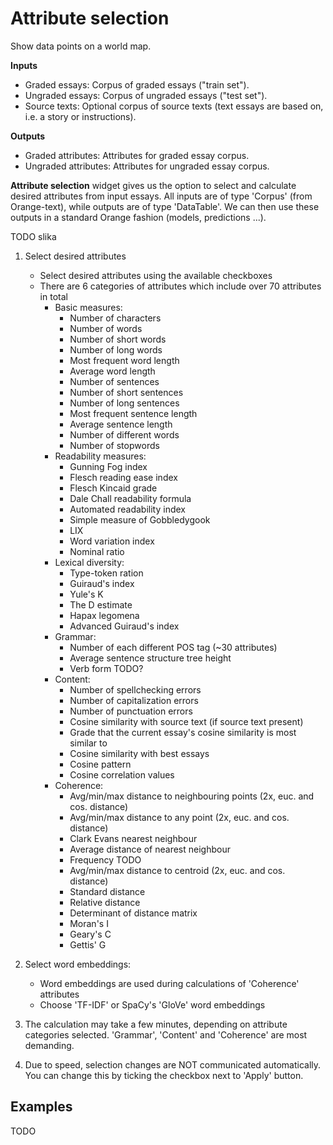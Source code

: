 Attribute selection
=======

Show data points on a world map.

**Inputs**
-  Graded essays: Corpus of graded essays ("train set").
-  Ungraded essays: Corpus of ungraded essays ("test set").
-  Source texts: Optional corpus of source texts (text essays are based on, i.e. a story or instructions).

**Outputs**
-  Graded attributes: Attributes for graded essay corpus.
-  Ungraded attributes: Attributes for ungraded essay corpus.


**Attribute selection** widget gives us the option to select and calculate desired attributes from input essays. All inputs are of type 'Corpus' (from Orange-text), while outputs are of type 'DataTable'. We can then use these outputs in a standard Orange fashion (models, predictions ...).

TODO slika <!-- ![](images/GeoMap-stamped.png) -->

1. Select desired attributes

   - Select desired attributes using the available checkboxes
   - There are 6 categories of attributes which include over 70 attributes in total
        - Basic measures:
            - Number of characters
            - Number of words
            - Number of short words
            - Number of long words
            - Most frequent word length
            - Average word length
            - Number of sentences
            - Number of short sentences
            - Number of long sentences
            - Most frequent sentence length
            - Average sentence length
            - Number of different words
            - Number of stopwords
        - Readability measures:
            - Gunning Fog index
            - Flesch reading ease index
            - Flesch Kincaid grade
            - Dale Chall readability formula
            - Automated readability index
            - Simple measure of Gobbledygook
            - LIX
            - Word variation index
            - Nominal ratio
        - Lexical diversity:
            - Type-token ration
            - Guiraud's index
            - Yule's K
            - The D estimate
            - Hapax legomena
            - Advanced Guiraud's index
        - Grammar:
            - Number of each different POS tag (~30 attributes)
            - Average sentence structure tree height
            - Verb form TODO?
        - Content:
            - Number of spellchecking errors
            - Number of capitalization errors
            - Number of punctuation errors
            - Cosine similarity with source text (if source text present)
            - Grade that the current essay's cosine similarity is most similar to
            - Cosine similarity with best essays
            - Cosine pattern
            - Cosine correlation values
        - Coherence:
            - Avg/min/max distance to neighbouring points (2x, euc. and cos. distance)
            - Avg/min/max distance to any point (2x, euc. and cos. distance)
            - Clark Evans nearest neighbour
            - Average distance of nearest neighbour
            - Frequency TODO
            - Avg/min/max distance to centroid (2x, euc. and cos. distance)
            - Standard distance
            - Relative distance
            - Determinant of distance matrix
            - Moran's I
            - Geary's C
            - Gettis' G

2. Select word embeddings:

   - Word embeddings are used during calculations of 'Coherence' attributes
   - Choose 'TF-IDF' or SpaCy's 'GloVe' word embeddings

3. The calculation may take a few minutes, depending on attribute categories selected. 'Grammar', 'Content' and 'Coherence' are most demanding.

4. Due to speed, selection changes are NOT communicated automatically. You can change this by ticking the checkbox next to 'Apply' button.

Examples
--------
TODO
<!--

In the first example we will model class predictions on a map. We will use *philadelphia-crime* data set, load it with **File** widget and connect it to **Map**. We can already observe the mapped points in Map. Now, we connect **Tree** to Map and set target variable to Type. This will display the predicted type of crime for a specific region of Philadelphia city (each region will be colored with a corresponding color code, explained in a legend on the right).

![](images/GeoMap-classification.png)

The second example uses [global-airports.csv](https://raw.githubusercontent.com/ajdapretnar/datasets/master/data/global_airports.csv) data. Say we somehow want to predict the altitude of the area based soley on the latitude and longitude. We again load the data with **File** widget and connect it to Map. Then we use a regressor, say, **kNN** and connect it to Map as well. Now we set target to altitude and use Black and White map type. The model guessed the Himalaya, but mades some errors elsewhere.

![](images/GeoMap-regression.png)

-->